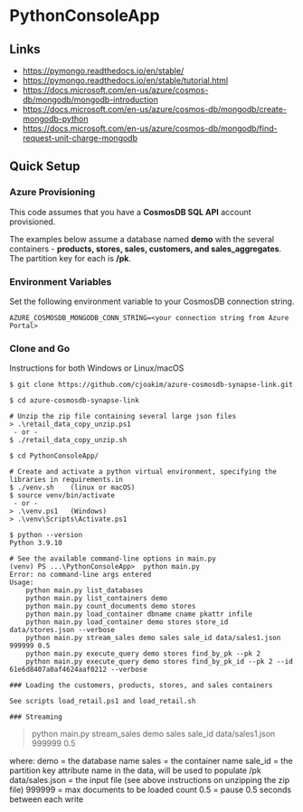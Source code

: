 # PythonConsoleApp

## Links 

- https://pymongo.readthedocs.io/en/stable/
- https://pymongo.readthedocs.io/en/stable/tutorial.html
- https://docs.microsoft.com/en-us/azure/cosmos-db/mongodb/mongodb-introduction
- https://docs.microsoft.com/en-us/azure/cosmos-db/mongodb/create-mongodb-python 
- https://docs.microsoft.com/en-us/azure/cosmos-db/mongodb/find-request-unit-charge-mongodb


## Quick Setup

### Azure Provisioning

This code assumes that you have a **CosmosDB SQL API** account provisioned.

The examples below assume a database named **demo** with the several containers -
**products, stores, sales, customers, and sales_aggregates**.  The partition key for
each is **/pk**.

### Environment Variables

Set the following environment variable to your CosmosDB connection string.

```
AZURE_COSMOSDB_MONGODB_CONN_STRING=<your connection string from Azure Portal>
```

### Clone and Go

Instructions for both Windows or Linux/macOS

```
$ git clone https://github.com/cjoakim/azure-cosmosdb-synapse-link.git

$ cd azure-cosmosdb-synapse-link

# Unzip the zip file containing several large json files
> .\retail_data_copy_unzip.ps1
 - or -
$ ./retail_data_copy_unzip.sh

$ cd PythonConsoleApp/

# Create and activate a python virtual environment, specifying the libraries in requirements.in
$ ./venv.sh    (linux or macOS)
$ source venv/bin/activate
 - or -
> .\venv.ps1   (Windows)
> .\venv\Scripts\Activate.ps1

$ python --version
Python 3.9.10

# See the available command-line options in main.py
(venv) PS ...\PythonConsoleApp>  python main.py
Error: no command-line args entered
Usage:
    python main.py list_databases
    python main.py list_containers demo
    python main.py count_documents demo stores
    python main.py load_container dbname cname pkattr infile
    python main.py load_container demo stores store_id data/stores.json --verbose
    python main.py stream_sales demo sales sale_id data/sales1.json 999999 0.5
    python main.py execute_query demo stores find_by_pk --pk 2
    python main.py execute_query demo stores find_by_pk_id --pk 2 --id 61e6d8407a0af4624aaf0212 --verbose

### Loading the customers, products, stores, and sales containers

See scripts load_retail.ps1 and load_retail.sh

### Streaming

```
> python main.py stream_sales demo sales sale_id data/sales1.json 999999 0.5

where:
  demo = the database name
  sales = the container name
  sale_id = the partition key attribute name in the data, will be used to populate /pk
  data/sales.json = the input file  (see above instructions on unzipping the zip file)
  999999 = max documents to be loaded count
  0.5 = pause 0.5 seconds between each write
```